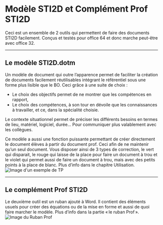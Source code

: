 # Modèle STI2D et Complément Prof STI2D
Ceci est un ensemble de 2 outils qui permettent de faire des documents STI2D facilement.
	Conçus et testés pour office 64 et donc marche peut-être avec office 32.
***
## Le modèle STI2D.dotm
Un modèle de document qui outre l’apparence permet de faciliter la création de documents facilement réutilisables intégrant le référentiel sous une forme plus lisible que le BO. 
Ceci grâce à une suite de choix :
* Le choix des objectifs permet de ne montrer que les compétences en rapport, 
* Le choix des compétences, à son tour en dévoile que les connaissances à travailler, et ce, dans la spécialité choisie.

Le contexte situationnel permet de préciser les différents besoins en termes de lieu, matériel, logiciel, durée… Pour communiquer plus valablement avec les collègues.

Ce modèle a aussi une fonction puissante permettant de créer directement le document élèves à partir du document prof. Ceci afin de ne maintenir qu’un seul document. Vous disposer ainsi de 3 types de correction, le vert qui disparait, le rouge qui laisse de la place pour faire un document à trou et le violet qui permet aussi de faire un document à trou, mais avec des petits points à la place de blanc. Plus d’info dans le chapitre Utilisation.
![Image d'un exemple de TP](https://github.com/FrankSAURET/Prof-STI2D/blob/master/Images/Exemple%20de%20TP-2.png)
***
## Le complément Prof STI2D
Le deuxième outil est un ruban ajouté à Word. Il contient des éléments usuels pour créer des équations ou de la mise en forme et aussi de quoi faire marcher le modèle. Plus d’info dans la partie « le ruban Prof ».
![Image du Ruban Prof](https://github.com/FrankSAURET/Prof-STI2D/blob/master/Images/rubanprof.png)